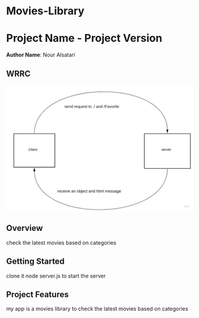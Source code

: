 # Movies-Library

# Project Name - Project Version

**Author Name**: Nour Alsatari

## WRRC

![WRRC](./pic.jpg)

## Overview

check the latest movies based on categories

## Getting Started

clone it 
node server.js to start the server

## Project Features

my app is a movies library to check the latest movies based on categories